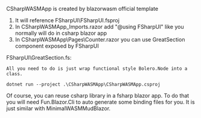 CSharpWASMApp is created by blazorwasm official template

1. It will reference FSharpUI\FSharpUI.fsproj
2. In CSharpWASMApp\_Imports.razor add "@using FSharpUI" like you normally will do in csharp blazor app
3. In CSharpWASMApp\Pages\Counter.razor you can use GreatSection component exposed by FSharpUI


FSharpUI\GreatSection.fs:

    All you need to do is just wrap functional style Bolero.Node into a class.

    dotnet run --project .\CSharpWASMApp\CSharpWASMApp.csproj


Of course, you can reuse csharp library in a fsharp blazor app. To do that you will need Fun.Blazor.Cli to auto generate some binding files for you. It is just similar with MinimalWASMMudBlazor.
